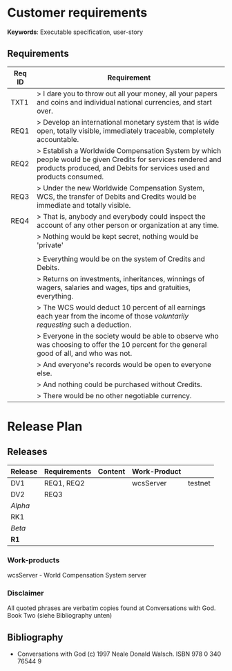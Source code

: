 # Customer requirements

__Keywords__: Executable specification, user-story

## Requirements

| Req ID | Requirement |
| --- | --- |
| TXT1 | > I dare you to throw out all your money, all your papers and coins and individual national currencies, and start over. |
| REQ1 | > Develop an international monetary system that is wide open, totally visible, immediately traceable, completely accountable. |
| REQ2 | > Establish a Worldwide Compensation System by which people would be given Credits for services rendered and products produced, and Debits for services used and products consumed. |
| REQ3 | > Under the new Worldwide Compensation System, WCS, the transfer of Debits and Credits would be immediate and totally visible. |
| REQ4 | > That is, anybody and everybody could inspect the account of any other person or organization at any time.
| | > Nothing would be kept secret, nothing would be 'private'
| | |
| | > Everything would be on the system of Credits and Debits.
| | > Returns on investments, inheritances, winnings of wagers, salaries and wages, tips and gratuities, everything.
| | > The WCS would deduct 10 percent of all earnings each year from the income of those *voluntarily requesting* such a deduction. |
| | > Everyone in the society would be able to observe who was choosing to offer the 10 percent for the general good of all, and who was not. |
| | > And everyone's records would be open to everyone else.
| | > And nothing could be purchased without Credits.
| | > There would be no other negotiable currency.

# Release Plan

## Releases

| Release | Requirements  | Content | Work-Product |  |
| --- | --- | --- | --- | --- |
| DV1 | REQ1, REQ2 | | wcsServer | testnet |
| DV2 | REQ3 |  |
| *Alpha* | |
| RK1 | |
| *Beta*  | |
| __R1__  | |


### Work-products

wcsServer - World Compensation System server



### Disclaimer

All quoted phrases are verbatim copies found at Conversations with God. Book Two (siehe Bibliography unten)

## Bibliography
- Conversations with God (c) 1997 Neale Donald Walsch. ISBN 978 0 340 76544 9

